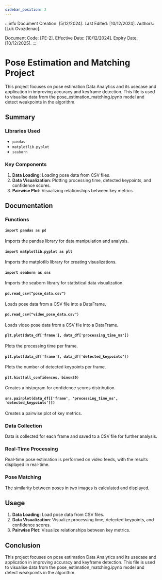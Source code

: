 ```yaml
---
sidebar_position: 2
---
```


:::info
Document Creation: [5/12/2024]. Last Edited: [10/12/2024]. Authors: [Luk Gvozdenac].


Document Code: [PE-2]. Effective Date: [10/12/2024]. Expiry Date: [10/12/2025].
:::

# Pose Estimation and Matching Project

This project focuses on pose estimation Data Analytics and its usecase and application in improving accuracy and keyframe detection. This file is used to visualise data from the pose_estimation_matching.ipynb model and detect weakpoints in the algorithm.

## Summary

### Libraries Used
- `pandas`
- `matplotlib.pyplot`
- `seaborn`

### Key Components
1. **Data Loading**: Loading pose data from CSV files.
2. **Data Visualization**: Plotting processing time, detected keypoints, and confidence scores.
3. **Pairwise Plot**: Visualizing relationships between key metrics.

## Documentation

### Functions

#### `import pandas as pd`
Imports the pandas library for data manipulation and analysis.

#### `import matplotlib.pyplot as plt`
Imports the matplotlib library for creating visualizations.

#### `import seaborn as sns`
Imports the seaborn library for statistical data visualization.

#### `pd.read_csv("pose_data.csv")`
Loads pose data from a CSV file into a DataFrame.

#### `pd.read_csv("video_pose_data.csv")`
Loads video pose data from a CSV file into a DataFrame.

#### `plt.plot(data_df['frame'], data_df['processing_time_ms'])`
Plots the processing time per frame.

#### `plt.plot(data_df['frame'], data_df['detected_keypoints'])`
Plots the number of detected keypoints per frame.

#### `plt.hist(all_confidences, bins=20)`
Creates a histogram for confidence scores distribution.

#### `sns.pairplot(data_df[['frame', 'processing_time_ms', 'detected_keypoints']])`
Creates a pairwise plot of key metrics.

### Data Collection
Data is collected for each frame and saved to a CSV file for further analysis.

### Real-Time Processing
Real-time pose estimation is performed on video feeds, with the results displayed in real-time.

### Pose Matching
The similarity between poses in two images is calculated and displayed.

## Usage

1. **Data Loading**: Load pose data from CSV files.
2. **Data Visualization**: Visualize processing time, detected keypoints, and confidence scores.
3. **Pairwise Plot**: Visualize relationships between key metrics.

## Conclusion
This project focuses on pose estimation Data Analytics and its usecase and application in improving accuracy and keyframe detection. This file is used to visualise data from the pose_estimation_matching.ipynb model and detect weakpoints in the algorithm.

